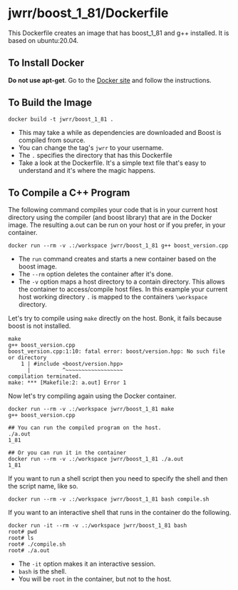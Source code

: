 jwrr/boost_1_81/Dockerfile
===========================

This Dockerfile creates an image that has boost_1_81 and g++ installed. It is
based on ubuntu:20.04.

To Install Docker
-----------------

**Do not use apt-get**.
Go to the [Docker site](https://docs.docker.com/desktop/install/linux-install/)
and follow the instructions.

To Build the Image
------------------

```
docker build -t jwrr/boost_1_81 .
```

* This may take a while as dependencies are downloaded and
  Boost is compiled from source.
* You can change the tag's `jwrr` to your username.
* The `.` specifies the directory that has this Dockerfile
* Take a look at the Dockerfile. It's a simple text file that's
  easy to understand and it's where the magic happens.

To Compile a C++ Program
------------------------

The following command compiles your code that is in your current host directory
using the compiler (and boost library) that are in the Docker image. The
resulting a.out can be run on your host or if you prefer, in your
container.

```
docker run --rm -v .:/workspace jwrr/boost_1_81 g++ boost_version.cpp
```

* The `run` command creates and starts a new container based on the
  boost image.
* The `--rm` option deletes the container after it's done.
* The `-v` option maps a host directory to a contain directory. This allows the
  container to access/compile host files. In this example your current host
  working directory `.` is mapped to the containers `\workspace` directory.


Let's try to compile using `make` directly on the host. Bonk, it fails because boost is
not installed.

```
make
g++ boost_version.cpp
boost_version.cpp:1:10: fatal error: boost/version.hpp: No such file or directory
    1 | #include <boost/version.hpp>
      |          ^~~~~~~~~~~~~~~~~~~
compilation terminated.
make: *** [Makefile:2: a.out] Error 1
```

Now let's try compiling again using the Docker container.

```
docker run --rm -v .:/workspace jwrr/boost_1_81 make
g++ boost_version.cpp

## You can run the compiled program on the host.
./a.out
1_81

## Or you can run it in the container
docker run --rm -v .:/workspace jwrr/boost_1_81 ./a.out
1_81
```

If you want to run a shell script then you need to specify the shell and then
the script name, like so.

```
docker run --rm -v .:/workspace jwrr/boost_1_81 bash compile.sh
```

If you want to an interactive shell that runs in the container do the following.

```
docker run -it --rm -v .:/workspace jwrr/boost_1_81 bash
root# pwd
root# ls
root# ./compile.sh
root# ./a.out
```

* The `-it` option makes it an interactive session.
* `bash` is the shell.
* You will be `root` in the container, but not to the host.

